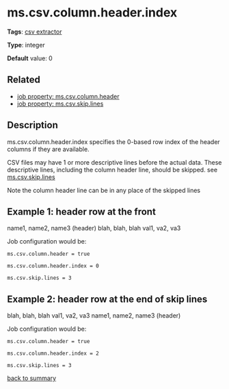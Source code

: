 # ms.csv.column.header.index

**Tags**: 
[csv extractor](https://github.com/linkedin/data-integration-library/blob/master/docs/parameters/categories.md#csv-extractor-properties)

**Type**: integer

**Default** value: 0

## Related 
- [job property: ms.csv.column.header](https://github.com/linkedin/data-integration-library/blob/master/docs/parameters/ms.csv.column.header.md)
- [job property: ms.csv.skip.lines](https://github.com/linkedin/data-integration-library/blob/master/docs/parameters/ms.csv.skip.lines.md)

## Description

ms.csv.column.header.index specifies the 0-based row index of the header columns if they are available.

CSV files may have 1 or more descriptive lines before the actual data. These descriptive lines, 
including the column header line, should be skipped. see [ms.csv.skip.lines](https://github.com/linkedin/data-integration-library/blob/master/docs/parameters/ms.csv.skip.lines.md)

Note the column header line can be in any place of the skipped lines 

## Example 1: header row at the front

name1, name2, name3 (header)
blah, blah, blah
val1, va2, va3

Job configuration would be:

`ms.csv.column.header = true`

`ms.csv.column.header.index = 0` 

`ms.csv.skip.lines = 3`

## Example 2: header row at the end of skip lines

blah, blah, blah
val1, va2, va3
name1, name2, name3 (header)

Job configuration would be:

`ms.csv.column.header = true`

`ms.csv.column.header.index = 2`

`ms.csv.skip.lines = 3`

[back to summary](https://github.com/linkedin/data-integration-library/blob/master/docs/parameters/summary.md#mscsvcolumnheaderindex)
